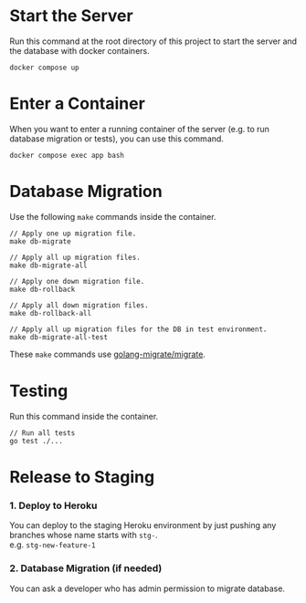 # Start the Server

Run this command at the root directory of this project to start the server and the database with docker containers.

```
docker compose up
```

# Enter a Container

When you want to enter a running container of the server (e.g. to run database migration or tests), you can use this command.

```
docker compose exec app bash 
```


# Database Migration

Use the following `make` commands inside the container.

```
// Apply one up migration file.
make db-migrate

// Apply all up migration files.
make db-migrate-all

// Apply one down migration file.
make db-rollback

// Apply all down migration files.
make db-rollback-all

// Apply all up migration files for the DB in test environment.
make db-migrate-all-test
```

These `make` commands use [golang-migrate/migrate](https://github.com/golang-migrate/migrate).

# Testing

Run this command inside the container.

```
// Run all tests
go test ./...
```

# Release to Staging

### 1. Deploy to Heroku

You can deploy to the staging Heroku environment by just pushing any branches whose name starts with `stg-`. <br>
e.g. `stg-new-feature-1`

### 2. Database Migration (if needed)

You can ask a developer who has admin permission to migrate database.
